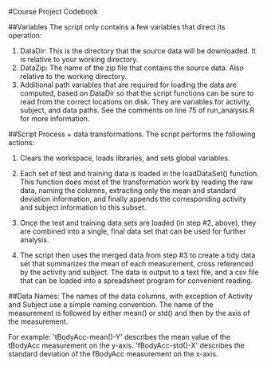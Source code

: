 #Course Project Codebook

##Variables
The script only contains a few variables that direct its operation:  
1. DataDir: This is the directory that the source data will be downloaded.  It is relative to your working directory.  
2. DataZip: The name of the zip file that contains the source data.  Also relative to the working directory.  
3. Additional path variables that are required for loading the data are computed, based on DataDir so that the script    functions can be sure to read from the correct locations on disk.  They are variables for activity, subject, and data paths.  See the comments on line 75 of run_analysis.R for more information.  



##Script Process + data transformations.
The script performs the following actions:

1. Clears the workspace, loads libraries, and sets global variables.
2. Each set of test and training data is loaded in the loadDataSet() function.  This function does most of the
   transformation work by reading the raw data, naming the columns, extracting only the mean and standard deviation
   information, and finally appends the corresponding activity and subject information to this subset.
   
3. Once the test and training data sets are loaded (in step #2, above), they are combined into a single, final data
   set that can be used for further analysis.

4. The script then uses the merged data from step #3 to create a tidy data set that summarizes the mean of each
   measurement, cross referenced by the activity and subject.  The data is output to a text file, and a csv file
   that can be loaded into a spreadsheet program for convenient reading.


##Data Names:
The names of the data columns, with exception of Activity and Subject use a simple naming convention.
The name of the measurement is followed by either mean() or std() and then by the axis of the measurement.

For example:
'tBodyAcc-mean()-Y' describes the mean value of the tBodyAcc measurement on the y-axis.
'fBodyAcc-std()-X' describes the standard deviation of the fBodyAcc measurement on the x-axis.
